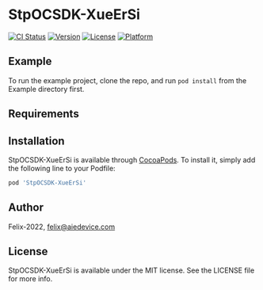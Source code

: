 # StpOCSDK-XueErSi

[![CI Status](https://img.shields.io/travis/Felix-2022/StpOCSDK-XueErSi.svg?style=flat)](https://travis-ci.org/Felix-2022/StpOCSDK-XueErSi)
[![Version](https://img.shields.io/cocoapods/v/StpOCSDK-XueErSi.svg?style=flat)](https://cocoapods.org/pods/StpOCSDK-XueErSi)
[![License](https://img.shields.io/cocoapods/l/StpOCSDK-XueErSi.svg?style=flat)](https://cocoapods.org/pods/StpOCSDK-XueErSi)
[![Platform](https://img.shields.io/cocoapods/p/StpOCSDK-XueErSi.svg?style=flat)](https://cocoapods.org/pods/StpOCSDK-XueErSi)

## Example

To run the example project, clone the repo, and run `pod install` from the Example directory first.

## Requirements

## Installation

StpOCSDK-XueErSi is available through [CocoaPods](https://cocoapods.org). To install
it, simply add the following line to your Podfile:

```ruby
pod 'StpOCSDK-XueErSi'
```

## Author

Felix-2022, felix@aiedevice.com

## License

StpOCSDK-XueErSi is available under the MIT license. See the LICENSE file for more info.
